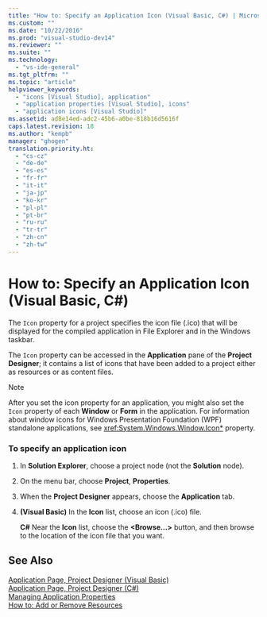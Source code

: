 ```yaml
---
title: "How to: Specify an Application Icon (Visual Basic, C#) | Microsoft Docs"
ms.custom: ""
ms.date: "10/22/2016"
ms.prod: "visual-studio-dev14"
ms.reviewer: ""
ms.suite: ""
ms.technology: 
  - "vs-ide-general"
ms.tgt_pltfrm: ""
ms.topic: "article"
helpviewer_keywords: 
  - "icons [Visual Studio], application"
  - "application properties [Visual Studio], icons"
  - "application icons [Visual Studio]"
ms.assetid: ad8e14ed-adc2-45b6-a0be-818b16d5616f
caps.latest.revision: 18
ms.author: "kempb"
manager: "ghogen"
translation.priority.ht: 
  - "cs-cz"
  - "de-de"
  - "es-es"
  - "fr-fr"
  - "it-it"
  - "ja-jp"
  - "ko-kr"
  - "pl-pl"
  - "pt-br"
  - "ru-ru"
  - "tr-tr"
  - "zh-cn"
  - "zh-tw"
---
```

# How to: Specify an Application Icon (Visual Basic, C#)
The `Icon` property for a project specifies the icon file (.ico) that will be displayed for the compiled application in File Explorer and in the Windows taskbar.  
  
 The `Icon` property can be accessed in the **Application** pane of the **Project Designer**; it contains a list of icons that have been added to a project either as resources or as content files.  
  
> [!NOTE]
>  After you set the icon property for an application, you might also set the `Icon` property of each **Window** or **Form** in the application. For information about window icons for Windows Presentation Foundation (WPF) standalone applications, see <xref:System.Windows.Window.Icon*> property.  
  
### To specify an application icon  
  
1.  In **Solution Explorer**, choose a project node (not the **Solution** node).  
  
2.  On the menu bar, choose **Project**, **Properties**.  
  
3.  When the **Project Designer** appears, choose the **Application** tab.  
  
4.  **(Visual Basic)** In the **Icon** list, choose an icon (.ico) file.  
  
     **C#** Near the **Icon** list, choose the **\<Browse...>** button, and then browse to the location of the icon file that you want.  
  
## See Also  
 [Application Page, Project Designer (Visual Basic)](../reference/application-page--project-designer--visual-basic-.md)   
 [Application Page, Project Designer (C#)](../reference/application-page--project-designer--csharp-.md)   
 [Managing Application Properties](../ide/application-properties.md)  
 [How to: Add or Remove Resources](http://msdn.microsoft.com/en-us/7b77bc06-3952-4799-b029-def3f8f7f88d)